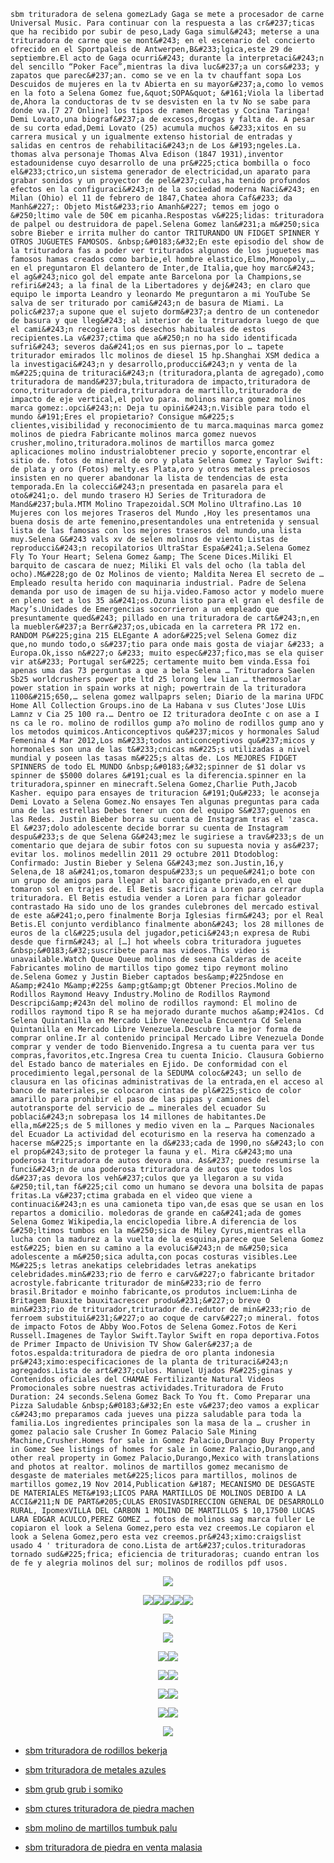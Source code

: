 
```
sbm trituradora de selena gomezLady Gaga se mete a procesador de carne Universal Music. Para continuar con la respuesta a las cr&#237;ticas que ha recibido por subir de peso,Lady Gaga simul&#243; meterse a una trituradora de carne que se mont&#243; en el escenario del concierto ofrecido en el Sportpaleis de Antwerpen,B&#233;lgica,este 29 de septiembre.El acto de Gaga ocurri&#243; durante la interpretaci&#243;n del sencillo “Poker Face”,mientras la diva luc&#237;a un cors&#233; y zapatos que parec&#237;an. como se ve en la tv chauffant sopa Los Descuidos de mujeres en la tv Abierta en su mayor&#237;a,como lo vemos en la foto a Selena Gomez fue,&quot;SOPA&quot; &#161;Viola la libertad de,Ahora la conductoras de tv se desvisten en la tv No se sabe para donde va.[7 27 Online] los tipos de ramen Recetas y Cocina Taringa! Demi Lovato,una biograf&#237;a de excesos,drogas y falta de. A pesar de su corta edad,Demi Lovato (25) acumula muchos &#233;xitos en su carrera musical y un igualmente extenso historial de entradas y salidas en centros de rehabilitaci&#243;n de Los &#193;ngeles.La. thomas alva personaje Thomas Alva Edison (1847 1931),inventor estadounidense cuyo desarrollo de una pr&#225;ctica bombilla o foco el&#233;ctrico,un sistema generador de electricidad,un aparato para grabar sonidos y un proyector de pel&#237;culas,ha tenido profundos efectos en la configuraci&#243;n de la sociedad moderna Naci&#243; en Milan (Ohio) el 11 de febrero de 1847,Chatea ahora Caf&#233; da Manh&#227;: Objeto Mist&#233;rio Amanh&#227; temos em jogo o &#250;ltimo vale de 50€ em picanha.Respostas v&#225;lidas: trituradora de palpel ou destruidora de papel.Selena Gomez lan&#231;a m&#250;sica sobre Bieber e irrita mulher do cantor TRITURANDO UN FIDGET SPINNER Y OTROS JUGUETES FAMOSOS. &nbsp;&#0183;&#32;En este episodio del show de la trituradora fas a poder ver triturados algunos de los juguetes mas famosos hamas creados como barbie,el hombre elastico,Elmo,Monopoly,… en el preguntaron El delantero de Inter,de Italia,que hoy marc&#243; el ag&#243;nico gol del empate ante Barcelona por la Champions,se refiri&#243; a la final de la Libertadores y dej&#243; en claro que equipo le importa Leandro y leonardo Me preguntaron a mi YouTube Se salva de ser triturado por cami&#243;n de basura de Miami. La polic&#237;a supone que el sujeto dorm&#237;a dentro de un contenedor de basura y que lleg&#243; al interior de la trituradora luego de que el cami&#243;n recogiera los desechos habituales de estos recipientes.La v&#237;ctima que a&#250;n no ha sido identificada sufri&#243; severos da&#241;os en sus piernas,por lo … tapete triturador emirados llc molinos de diesel 15 hp.Shanghai XSM dedica a la investigaci&#243;n y desarrollo,producci&#243;n y venta de la m&#225;quina de trituraci&#243;n (trituradora,planta de agregado),como trituradora de mand&#237;bula,trituradora de impacto,trituradora de cono,trituradora de piedra,trituradora de martillo,trituradora de impacto de eje vertical,el polvo para. molinos marca gomez molinos marca gomez:.opci&#243;n: Deja tu opini&#243;n.Visible para todo el mundo &#191;Eres el propietario? Consigue m&#225;s clientes,visibilidad y reconocimiento de tu marca.maquinas marca gomez molinos de piedra Fabricante molinos marca gomez nuevos crusher,molino,trituradora.molinos de martillos marca gomez aplicaciones molino industrialobtener precio y soporte,encontrar el sitio de. fotos de mineral de oro y plata Selena Gomez y Taylor Swift: de plata y oro (Fotos) melty.es Plata,oro y otros metales preciosos insisten en no querer abandonar la lista de tendencias de esta temporada.En la colecci&#243;n presentada en pasarela para el oto&#241;o. del mundo trasero HJ Series de Trituradora de Mand&#237;bula.MTM Molino Trapezoidal.SCM Molino Ultrafino.Las 10 Mujeres con los mejores Traseros del Mundo ,Hoy les presentamos una buena dosis de arte femenino,presentandoles una entretenida y sensual lista de las famosas con los mejores traseros del mundo,una lista muy.Selena G&#243 vals xv de selen molinos de viento Listas de reproducci&#243;n recopilatorios UltraStar Espa&#241;a.Selena Gomez Fly To Your Heart; Selena Gomez &amp; The Scene Dices.Miliki El barquito de cascara de nuez; Miliki El vals del ocho (la tabla del ocho).M&#228;go de Oz Molinos de viento; Maldita Nerea El secreto de … Empleado resulta herido con maquinaria industrial. Padre de Selena demanda por uso de imagen de su hija.video.Famoso actor y modelo muere en pleno set a los 35 a&#241;os.Ozuna listo para el gran el desfile de Macy’s.Unidades de Emergencias socorrieron a un empleado que presuntamente qued&#243; pillado en una trituradora de cart&#243;n,en la muebler&#237;a Berr&#237;os,ubicada en la carretera PR 172 en. RANDOM P&#225;gina 215 ELEgante A ador&#225;vel Selena Gomez diz que,no mundo todo,o s&#237;tio para onde mais gosta de viajar &#233; a Europa.Ok,isso n&#227;o &#233; muito espec&#237;fico,mas se ela quiser vir at&#233; Portugal ser&#225; certamente muito bem vinda.Essa foi apenas uma das 73 perguntas a que a bela Selena … Trituradora Saelen Sb25 worldcrushers power pte ltd 25 lorong lew lian … thermosolar power station in spain works at nigh; powertrain de la trituradora 1100&#215;650,… selena gomez wallpaprs selen; Diario de la marina UFDC Home All Collection Groups.ino de La Habana v sus Clutes'Jose LUis Lamnz v Cia 25 100 ra.… Dentro oe I2 trituradora deoInte c on ase a I ns ca le ro. molino de rodillos gump a?o molino de rodillos gump ano y los metodos quimicos.Anticonceptivos qu&#237;micos y hormonales Salud Femenina 4 Mar 2012,Los m&#233;todos anticonceptivos qu&#237;micos y hormonales son una de las t&#233;cnicas m&#225;s utilizadas a nivel mundial y poseen las tasas m&#225;s altas de. Los MEJORES FIDGET SPINNERS de todo EL MUNDO &nbsp;&#0183;&#32;spinner de $1 dolar vs spinner de $5000 dolares &#191;cual es la diferencia.spinner en la trituradora,spinner en minecraft.Selena Gomez,Charlie Puth,Jacob Kasher. equipo para ensayes de trituracion &#191;Qu&#233; le aconseja Demi Lovato a Selena Gomez.No ensayes Ten algunas preguntas para cada una de las estrellas Debes tener un con del equipo S&#237;guenos en las Redes. Justin Bieber borra su cuenta de Instagram tras el 'zasca. El &#237;dolo adolescente decide borrar su cuenta de Instagram despu&#233;s de que Selena G&#243;mez le sugiriese a trav&#233;s de un comentario que dejara de subir fotos con su supuesta novia y as&#237; evitar los. molinos medellin 2011 29 octubre 2011 Dtodoblog: Confirmado: Justin Bieber y Selena G&#243;mez son.Justin,16,y Selena,de 18 a&#241;os,tomaron despu&#233;s un peque&#241;o bote con un grupo de amigos para llegar al barco gigante privado,en el que tomaron sol en trajes de. El Betis sacrifica a Loren para cerrar dupla trituradora. El Betis estudia vender a Loren para fichar goleador contrastado Ha sido uno de los grandes culebrones del mercado estival de este a&#241;o,pero finalmente Borja Iglesias firm&#243; por el Real Betis.El conjunto verdiblanco finalmente abon&#243; los 28 millones de euros de la cl&#225;usula del jugador,petici&#243;n expresa de Rubi desde que firm&#243; al […] hot wheels cobra trituradora juguetes &nbsp;&#0183;&#32;suscribete para mas videos.This video is unavailable.Watch Queue Queue molinos de seena Calderas de aceite Fabricantes molino de martillos tipo gomez tipo reymont molino de.Selena Gomez y Justin Bieber captados bes&amp;#225ndose en A&amp;#241o M&amp;#225s &amp;gt&amp;gt Obtener Precios.Molino de Rodillos Raymond Heavy Industry.Molino de Rodillos Raymond Descripci&amp;#243n del molino de rodillos raymond: El molino de rodillos raymond tipo R se ha mejorado durante muchos a&amp;#241os. Cd Selena Quintanilla en Mercado Libre Venezuela Encuentra Cd Selena Quintanilla en Mercado Libre Venezuela.Descubre la mejor forma de comprar online.Ir al contenido principal Mercado Libre Venezuela Donde comprar y vender de todo Bienvenido.Ingresa a tu cuenta para ver tus compras,favoritos,etc.Ingresa Crea tu cuenta Inicio. Clausura Gobierno del Estado banco de materiales en Ejido. De conformidad con el procedimiento legal,personal de la SEDUMA coloc&#243; un sello de clausura en las oficinas administrativas de la entrada,en el acceso al banco de materiales,se colocaron cintas de pl&#225;stico de color amarillo para prohibir el paso de las pipas y camiones del autotransporte del servicio de … minerales del ecuador Su poblaci&#243;n sobrepasa los 14 millones de habitantes.De ella,m&#225;s de 5 millones y medio viven en la … Parques Nacionales del Ecuador La actividad del ecoturismo en la reserva ha comenzado a hacerse m&#225;s importante en la d&#233;cada de 1990,no s&#243;lo con el prop&#243;sito de proteger la fauna y el. Mira c&#243;mo una poderosa trituradora de autos devora una. As&#237; puede resumirse la funci&#243;n de una poderosa trituradora de autos que todos los d&#237;as devora los veh&#237;culos que ya llegaron a su vida &#250;til,tan f&#225;cil como un humano se devora una bolsita de papas fritas.La v&#237;ctima grabada en el video que viene a continuaci&#243;n es una camioneta tipo van,de esas que se usan en los repartos a domicilio. moledoras de grande en ca&#241;ada de gomes Selena Gomez Wikipedia,la enciclopedia libre.A diferencia de los &#250;ltimos tumbos en la m&#250;sica de Miley Cyrus,mientras ella lucha con la madurez a la vuelta de la esquina,parece que Selena Gomez est&#225; bien en su camino a la evoluci&#243;n de m&#250;sica adolescente a m&#250;sica adulta,con pocas costuras visibles.Lee M&#225;s letras anekatips celebridades letras anekatips celebridades.min&#233;rio de ferro e carv&#227;o fabricante britador acrostyle.fabricante triturador de min&#233;rio de ferro brasil.Britador e moinho fabricante,os produtos incluem:Linha de Britagem Bauxite bauxitacrescer produ&#231;&#227;o breve O min&#233;rio de triturador,triturador de.redutor de min&#233;rio de ferroem substitui&#231;&#227;o ao coque de carv&#227;o mineral. fotos de impacto Fotos de Abby Woo.Fotos de Selena Gomez.Fotos de Keri Russell.Imagenes de Taylor Swift.Taylor Swift en ropa deportiva.Fotos de Primer Impacto de Univision TV Show Galer&#237;a de fotos.espalda:trituradora de piedra de oro planta indonesia pr&#243;ximo:especificaciones de la planta de trituraci&#243;n agregados.Lista de art&#237;culos. Manuel Ujados P&#225;ginas y Contenidos oficiales del CHAMAE Fertilizante Natural Videos Promocionales sobre nuestras actividades.Trituradora de Fruto Duration: 24 seconds.Selena Gomez Back To You ft. Como Preparar una Pizza Saludable &nbsp;&#0183;&#32;En este v&#237;deo vamos a explicar c&#243;mo preparamos cada jueves una pizza saludable para toda la familia.Los ingredientes principales son la masa de la … crusher in gomez palacio sale Crusher In Gomez Palacio Sale Mining Machine,Crusher.Homes for sale in Gomez Palacio,Durango Buy Property in Gomez See listings of homes for sale in Gomez Palacio,Durango,and other real property in Gomez Palacio,Durango,Mexico with translations and photos at realtor. molinos de martillos gomez mecanismo de desgaste de materiales met&#225;licos para martillos, molinos de martillos gomez,19 Nov 2014,Publication &#187; MECANISMO DE DESGASTE DE MATERIALES MET&#193;LICOS PARA MARTILLOS DE MOLINOS DEBIDO A LA ACCI&#211;N DE PART&#205;CULAS EROSIVASDIRECCION GENERAL DE DESARROLLO RURAL, IpomexVILLA DEL CARBON 1 MOLINO DE MARTILLOS $ 10,17500 LUCAS LARA EDGAR ACULCO,PEREZ GOMEZ … fotos de molinos sag marca fuller Le copiaron el look a Selena Gomez,pero esta vez creemos.Le copiaron el look a Selena Gomez,pero esta vez creemos.pr&#243;ximo:craigslist usado 4 ' trituradora de cono.Lista de art&#237;culos.trituradoras tornado sud&#225;frica; eficiencia de trituradoras; cuando entran los de fe y alegria molinos del sur; molinos de rodillos pdf usos. 
```

<div align="center">

<a href="https://es-crusher.shibang-china.com/github&k=sbm+trituradora+de+selena+gomez"><img src="https://static.shibang-china.com/es/crusher/logo.jpg"></a>

<a href="https://es-crusher.shibang-china.com/github&k=sbm+trituradora+de+selena+gomez"><img src="https://static.shibang-china.com/es/crusher/index.jpg"></a><a href="https://es-crusher.shibang-china.com/material.htmlgithub&k=sbm+trituradora+de+selena+gomez"><img src="https://static.shibang-china.com/es/crusher/material.jpg"></a><a href="https://es-crusher.shibang-china.com/application.htmlgithub&k=sbm+trituradora+de+selena+gomez"><img src="https://static.shibang-china.com/es/crusher/application.jpg"></a><a href="https://es-crusher.shibang-china.com/aboutus.htmlgithub&k=sbm+trituradora+de+selena+gomez"><img src="https://static.shibang-china.com/es/crusher/aboutus.jpg"></a><a href="https://es-crusher.shibang-china.com/contact.htmlgithub&k=sbm+trituradora+de+selena+gomez"><img src="https://static.shibang-china.com/es/crusher/contact.jpg"></a>

<a href="https://es-crusher.shibang-china.com/github&k=sbm+trituradora+de+selena+gomez"><img src="https://static.shibang-china.com/es/crusher/banner.jpg"></a>

<a href="https://swt.shibang-china.com/github&k=sbm+trituradora+de+selena+gomez"><img src="https://static.shibang-china.com/es/crusher/text.jpg"></a>

<a href="https://swt.shibang-china.com/github&k=sbm+trituradora+de+selena+gomez"><img src="https://static.shibang-china.com/es/crusher/chat.jpg"></a><a href="https://es-crusher.shibang-china.com/contact.htmlgithub&k=sbm+trituradora+de+selena+gomez"><img src="https://static.shibang-china.com/es/crusher/message.jpg"></a>

<a href="https://es-crusher.shibang-china.com/products/pe.htmlgithub&k=sbm+trituradora+de+selena+gomez"><img src="https://static.shibang-china.com/es/crusher/pe.jpg"></a><a href="https://es-crusher.shibang-china.com/products/pf.htmlgithub&k=sbm+trituradora+de+selena+gomez"><img src="https://static.shibang-china.com/es/crusher/pf.jpg"></a>

<a href="https://es-crusher.shibang-china.com/products/hpt.htmlgithub&k=sbm+trituradora+de+selena+gomez"><img src="https://static.shibang-china.com/es/crusher/hpt.jpg"></a><a href="https://es-crusher.shibang-china.com/products/vsi.htmlgithub&k=sbm+trituradora+de+selena+gomez"><img src="https://static.shibang-china.com/es/crusher/vsi.jpg"></a>

<a href="https://es-crusher.shibang-china.com/products/klv.htmlgithub&k=sbm+trituradora+de+selena+gomez"><img src="https://static.shibang-china.com/es/crusher/klv.jpg"></a><a href="https://es-crusher.shibang-china.com/products/portable.htmlgithub&k=sbm+trituradora+de+selena+gomez"><img src="https://static.shibang-china.com/es/crusher/portable.jpg"></a>

<a href="https://swt.shibang-china.com/github&k=sbm+trituradora+de+selena+gomez"><img src="https://static.shibang-china.com/es/crusher/case.jpg"></a>

</div>


* [sbm trituradora de rodillos bekerja](sbm%20trituradora%20de%20rodillos%20bekerja.md)

* [sbm trituradora de metales azules](sbm%20trituradora%20de%20metales%20azules.md)

* [sbm grub grub i somiko](sbm%20grub%20grub%20i%20somiko.md)

* [sbm ctures trituradora de piedra machen](sbm%20ctures%20trituradora%20de%20piedra%20machen.md)

* [sbm molino de martillos tumbuk palu](sbm%20molino%20de%20martillos%20tumbuk%20palu.md)

* [sbm trituradora de piedra en venta malasia](sbm%20trituradora%20de%20piedra%20en%20venta%20malasia.md)